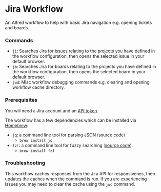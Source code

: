 # Jira Workflow

An Alfred workflow to help with basic Jira navigation e.g. opening tickets and boards.

### Commands

- `ji`: Searches Jira for issues relating to the projects you have defined in the workflow configuration, then opens the selected issue in your default browser.
- `jb`: Searches Jira for boards relating to the projects you have defined in the workflow configuration, then opens the selected board in your default browser.
- `jwd`: Misc workflow debugging commands e.g. clearing and opening workflow cache directory.

### Prerequisites

You will need a Jira account and an [API token](https://support.atlassian.com/atlassian-account/docs/manage-api-tokens-for-your-atlassian-account/).

The workflow has a few dependencies which can be installed via [Homebrew](https://brew.sh/):

- `jq`: a command line tool for parsing JSON ([source code](https://github.com/jqlang/jq))
	- `brew install jq`
- `fzf`: a command line tool for fuzzy searching ([source code](https://github.com/junegunn/fzf))
	- `brew install fzf`

### Troubleshooting

This workflow caches responses from the Jira API for responsivenes, then updates the caches when the command is run. If you are experiencing issues you may need to clear the cache using the `jwd` command.
